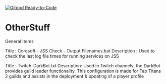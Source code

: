 [![Gitpod Ready-to-Code](https://img.shields.io/badge/Gitpod-Ready--to--Code-blue?logo=gitpod)](https://gitpod.io/#https://github.com/rekirky/OtherStuff) 

# OtherStuff
General Items

Title : Coresoft - JSS Check - Output Filenames.bat
Description : Used to check the last log file times for running services on JSS

Title : Twitch-DarkBot.txt
Description: Used in Twitch channels, the DarkBot provides guild leader functionality. This configuration is made for Tap Titans 2 guilds and assists in the deployment & updating of a player profile

